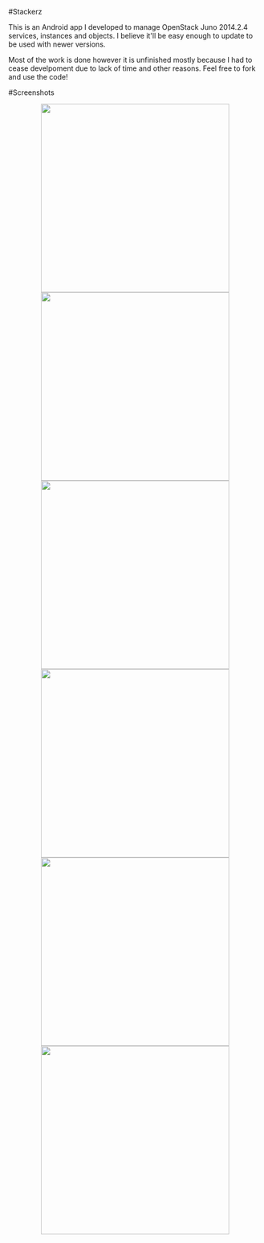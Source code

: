 #Stackerz

This is an Android app I developed to manage OpenStack Juno 2014.2.4 services, instances and objects. I believe it'll be easy enough to update to be used with newer versions.

Most of the work is done however it is unfinished mostly because I had to cease develpoment due to lack of time and other reasons. Feel free to fork and use the code!

#Screenshots

<p align="center">
  <img src="screenshots/1-Splash.png" width="375"/>
  <img src="screenshots/2-Login.png" width="375"/>
  <img src="screenshots/3-Navigation.png" width="375"/>
  <img src="screenshots/4-Instances.png" width="375"/>
  <img src="screenshots/5-Instance_Actions.png" width="375"/>
  <img src="screenshots/6-Services.png" width="375"/>
</p>
